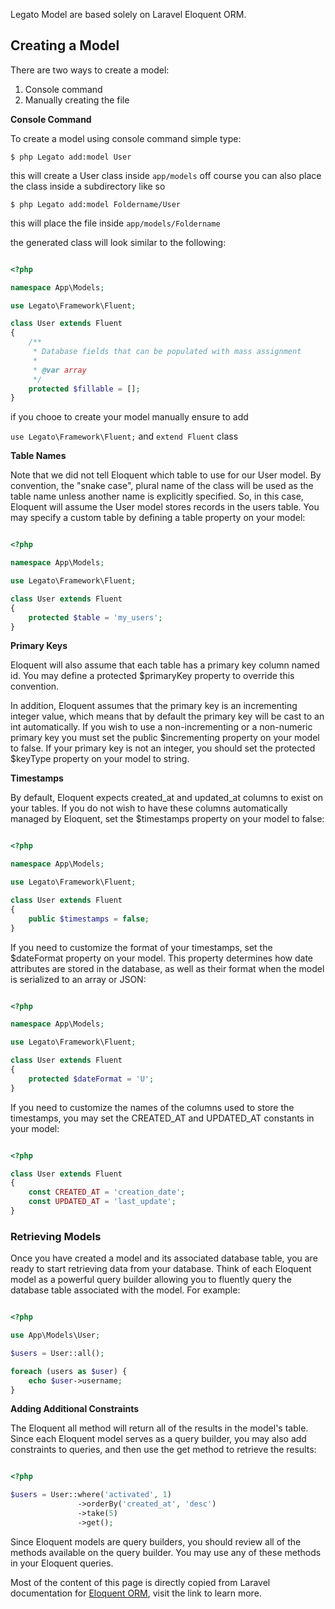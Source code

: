 Legato Model are based solely on Laravel Eloquent ORM.

## Creating a Model

There are two ways to create a model:

1. Console command
1. Manually creating the file

**Console Command**

To create a model using console command simple type: 

`$ php Legato add:model User`

this will create a User class inside `app/models` off course you can also place the class inside a subdirectory like so

`$ php Legato add:model Foldername/User`

this will place the file inside `app/models/Foldername`

the generated class will look similar to the following:

```php

<?php

namespace App\Models;

use Legato\Framework\Fluent;

class User extends Fluent
{
    /**
     * Database fields that can be populated with mass assignment
     *
     * @var array
     */
    protected $fillable = [];
}

```
if you chooe to create your model manually ensure to add 

`use Legato\Framework\Fluent;` and `extend Fluent` class

**Table Names**

Note that we did not tell Eloquent which table to use for our User model. By convention, the "snake case", plural name of the class will be used as the table name unless another name is explicitly specified. So, in this case, Eloquent will assume the User model stores records in the users table. You may specify a custom table by defining a table property on your model:

```php

<?php

namespace App\Models;

use Legato\Framework\Fluent;

class User extends Fluent
{
    protected $table = 'my_users';
}

```

**Primary Keys**

Eloquent will also assume that each table has a primary key column named id. You may define a protected $primaryKey property to override this convention.

In addition, Eloquent assumes that the primary key is an incrementing integer value, which means that by default the primary key will be cast to an int automatically. If you wish to use a non-incrementing or a non-numeric primary key you must set the public $incrementing property on your model to false. If your primary key is not an integer, you should set the protected $keyType property on your model to string.

**Timestamps**

By default, Eloquent expects created_at and updated_at columns to exist on your tables. If you do not wish to have these columns automatically managed by Eloquent, set the $timestamps property on your model to false:

```php

<?php

namespace App\Models;

use Legato\Framework\Fluent;

class User extends Fluent
{
    public $timestamps = false;
}

```
If you need to customize the format of your timestamps, set the $dateFormat property on your model. This property determines how date attributes are stored in the database, as well as their format when the model is serialized to an array or JSON:

```php

<?php

namespace App\Models;

use Legato\Framework\Fluent;

class User extends Fluent
{
    protected $dateFormat = 'U';
}

```

If you need to customize the names of the columns used to store the timestamps, you may set the CREATED_AT and UPDATED_AT constants in your model:

```php

<?php

class User extends Fluent
{
    const CREATED_AT = 'creation_date';
    const UPDATED_AT = 'last_update';
}

```

### Retrieving Models

Once you have created a model and its associated database table, you are ready to start retrieving data from your database. Think of each Eloquent model as a powerful query builder allowing you to fluently query the database table associated with the model. For example:

```php

<?php

use App\Models\User;

$users = User::all();

foreach (users as $user) {
    echo $user->username;
}

```

**Adding Additional Constraints**

The Eloquent all method will return all of the results in the model's table. Since each Eloquent model serves as a query builder, you may also add constraints to queries, and then use the get method to retrieve the results:

```php

<?php

$users = User::where('activated', 1)
               ->orderBy('created_at', 'desc')
               ->take(5)
               ->get();

```

Since Eloquent models are query builders, you should review all of the methods available on the query builder. You may use any of these methods in your Eloquent queries.

Most of the content of this page is directly copied from Laravel documentation for [Eloquent ORM](https://laravel.com/docs/5.6/eloquent#defining-models), visit the link to learn more.

